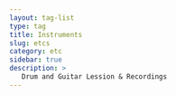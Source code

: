 ```yaml
---
layout: tag-list
type: tag
title: Instruments
slug: etcs
category: etc
sidebar: true
description: >
   Drum and Guitar Lession & Recordings
---
```

